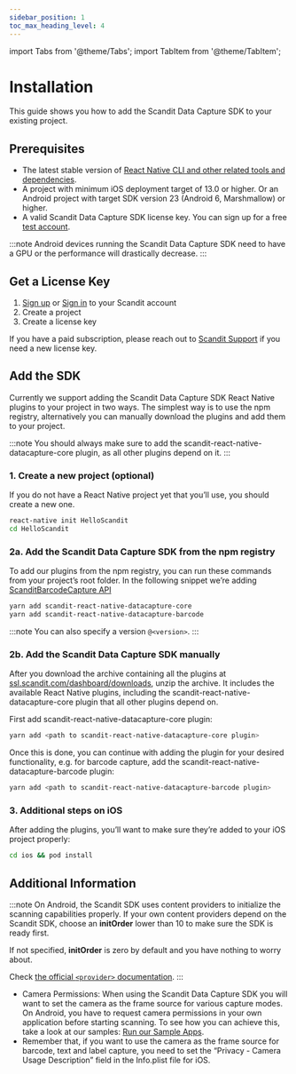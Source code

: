 ```yaml
---
sidebar_position: 1
toc_max_heading_level: 4
---
```


import Tabs from '@theme/Tabs';
import TabItem from '@theme/TabItem';

# Installation

This guide shows you how to add the Scandit Data Capture SDK to your existing project.

## Prerequisites

- The latest stable version of [React Native CLI and other related tools and dependencies](https://reactnative.dev/docs/environment-setup).
- A project with minimum iOS deployment target of 13.0 or higher. Or an Android project with target SDK version 23 (Android 6, Marshmallow) or higher.
- A valid Scandit Data Capture SDK license key. You can sign up for a free [test account](https://ssl.scandit.com/dashboard/sign-up?p=test&utm%5Fsource=documentation).

:::note
Android devices running the Scandit Data Capture SDK need to have a GPU or the performance will drastically decrease.
:::

## Get a License Key

1. [Sign up](https://ssl.scandit.com/dashboard/sign-up?p=test) or [Sign in](https://ssl.scandit.com/dashboard/sign-in) to your Scandit account
2. Create a project
3. Create a license key

If you have a paid subscription, please reach out to [Scandit Support](mailto:support%40scandit.com) if you need a new license key.

## Add the SDK

Currently we support adding the Scandit Data Capture SDK React Native plugins to your project in two ways. The simplest way is to use the npm registry, alternatively you can manually download the plugins and add them to your project.

:::note
You should always make sure to add the scandit-react-native-datacapture-core plugin, as all other plugins depend on it.
:::

### 1. Create a new project (optional)

If you do not have a React Native project yet that you’ll use, you should create a new one.

```sh
react-native init HelloScandit
cd HelloScandit
```

### 2a. Add the Scandit Data Capture SDK from the npm registry

To add our plugins from the npm registry, you can run these commands from your project’s root folder. In the following snippet we’re adding [ScanditBarcodeCapture API](barcode-capture/api.html)

```sh
yarn add scandit-react-native-datacapture-core
yarn add scandit-react-native-datacapture-barcode
```

:::note
You can also specify a version `@<version>`.
:::

### 2b. Add the Scandit Data Capture SDK manually

After you download the archive containing all the plugins at [ssl.scandit.com/dashboard/downloads](https://ssl.scandit.com/dashboard/downloads), unzip the archive. It includes the available React Native plugins, including the scandit-react-native-datacapture-core plugin that all other plugins depend on.

First add scandit-react-native-datacapture-core plugin:

```sh
yarn add <path to scandit-react-native-datacapture-core plugin>
```

Once this is done, you can continue with adding the plugin for your desired functionality, e.g. for barcode capture, add the scandit-react-native-datacapture-barcode plugin:

```sh
yarn add <path to scandit-react-native-datacapture-barcode plugin>
```

### 3. Additional steps on iOS

After adding the plugins, you’ll want to make sure they’re added to your iOS project properly:

```sh
cd ios && pod install
```

## Additional Information

:::note
On Android, the Scandit SDK uses content providers to initialize the scanning capabilities properly. If your own content providers depend on the Scandit SDK, choose an **initOrder** lower than 10 to make sure the SDK is ready first.

If not specified, **initOrder** is zero by default and you have nothing to worry about.

Check [the official `<provider>` documentation](https://developer.android.com/guide/topics/manifest/provider-element).
:::

- Camera Permissions: When using the Scandit Data Capture SDK you will want to set the camera as the frame source for various capture modes. On Android, you have to request camera permissions in your own application before starting scanning. To see how you can achieve this, take a look at our samples: [Run our Sample Apps](samples/run-samples.html).
- Remember that, if you want to use the camera as the frame source for barcode, text and label capture, you need to set the “Privacy - Camera Usage Description” field in the Info.plist file for iOS.
